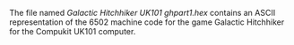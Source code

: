 The file named *Galactic Hitchhiker UK101 ghpart1.hex* contains an ASCII representation of the 6502 machine code for the game Galactic Hitchhiker for the Compukit UK101 computer.
